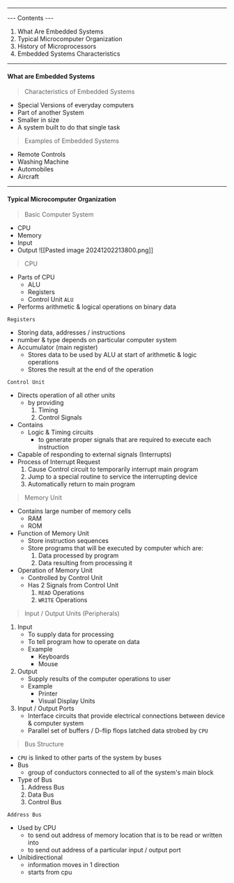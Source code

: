 
---
--- Contents ---
1. What Are Embedded Systems
2. Typical Microcomputer Organization
3. History of Microprocessors
4. Embedded Systems Characteristics

---
#### What are Embedded Systems

>Characteristics of Embedded Systems
- Special Versions of everyday computers
- Part of another System
- Smaller in size
- A system built to do that single task

>Examples of Embedded Systems
- Remote Controls
- Washing Machine
- Automobiles
- Aircraft

---
#### Typical Microcomputer Organization

>Basic Computer System
- CPU
- Memory
- Input
- Output
![[Pasted image 20241202213800.png]]

>CPU
- Parts of CPU
  - ALU
  - Registers
  - Control Unit
`ALU`
- Performs arithmetic & logical operations on binary data

`Registers`
- Storing data, addresses / instructions
- number & type depends on particular computer system
- Accumulator (main register)
  - Stores data to be used by ALU at start of arithmetic & logic operations
  - Stores the result at the end of the operation

`Control Unit`
- Directs operation of all other units
  - by providing
    1. Timing
    2. Control Signals
- Contains
  - Logic & Timing circuits
    - to generate proper signals that are required to execute each instruction
- Capable of responding to external signals (Interrupts)
- Process of Interrupt Request
  1. Cause Control circuit to temporarily interrupt main program
  2. Jump to a special routine to service the interrupting device
  3. Automatically return to main program

>Memory Unit
- Contains large number of memory cells
  - RAM
  - ROM
- Function of Memory Unit
  - Store instruction sequences
  - Store programs that will be executed by computer which are:
    1. Data processed by program
    2. Data resulting from processing it
- Operation of Memory Unit
  - Controlled by Control Unit
  - Has 2 Signals from Control Unit
    1. `READ` Operations
    2. `WRITE` Operations

>Input / Output Units (Peripherals)
1. Input 
   - To supply data for processing
   - To tell program how to operate on data
   - Example
     - Keyboards
     - Mouse
2. Output
   - Supply results of the computer operations to user
   - Example
     - Printer
     - Visual Display Units
3. Input / Output Ports
   - Interface circuits that provide electrical connections between device & computer system
   - Parallel set of buffers / D-flip flops
     latched data strobed by `CPU`

>Bus Structure
- `CPU` is linked to other parts of the system by buses
- Bus
  - group of conductors connected to all of the system's main block
- Type of Bus
  1. Address Bus
  2. Data Bus
  3. Control Bus

`Address Bus`
- Used by CPU
  - to send out address of memory location that is to be read or written into
  - to send out address of a particular input / output port
- Unibidirectional
  - information moves in 1 direction
  - starts from cpu